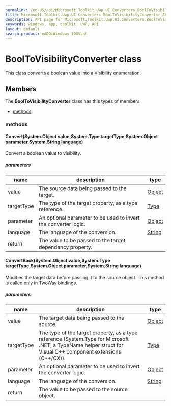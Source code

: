 ```yaml
---
permalink: /en-US/api/Microsoft_Toolkit_Uwp_UI_Converters_BoolToVisibilityConverter.htm
title: Microsoft.Toolkit.Uwp.UI.Converters.BoolToVisibilityConverter API 
description: API page for Microsoft.Toolkit.Uwp.UI.Converters.BoolToVisibilityConverter
keywords: windows, app, toolkit, UWP, API
layout: default
search.product: eADQiWindows 10XVcnh
---
```



# BoolToVisibilityConverter class

This class converts a boolean value into a Visibility enumeration.

## Members

The **BoolToVisibilityConverter** class has this types of members

* [methods](#methods)

### methods

#### Convert(System.Object value,System.Type targetType,System.Object parameter,System.String language)

Convert a boolean value to visibility.

##### parameters



| name | description | type || --- | --- | --- || value | The source data being passed to the target. | [Object](https://msdn.microsoft.com/library/windows/apps/System.Object) || targetType | The type of the target property, as a type reference. | [Type](https://msdn.microsoft.com/library/windows/apps/System.Type) || parameter | An optional parameter to be used to invert the converter logic. | [Object](https://msdn.microsoft.com/library/windows/apps/System.Object) || language | The language of the conversion. | [String](https://msdn.microsoft.com/library/windows/apps/System.String) || return |The value to be passed to the target dependency property. |


#### ConvertBack(System.Object value,System.Type targetType,System.Object parameter,System.String language)

Modifies the target data before passing it to the source object. This method is called only in TwoWay bindings.

##### parameters



| name | description | type || --- | --- | --- || value | The target data being passed to the source. | [Object](https://msdn.microsoft.com/library/windows/apps/System.Object) || targetType | The type of the target property, as a type reference (System.Type for Microsoft .NET, a TypeName helper struct for Visual C++ component extensions (C++/CX)). | [Type](https://msdn.microsoft.com/library/windows/apps/System.Type) || parameter | An optional parameter to be used to invert the converter logic. | [Object](https://msdn.microsoft.com/library/windows/apps/System.Object) || language | The language of the conversion. | [String](https://msdn.microsoft.com/library/windows/apps/System.String) || return |The value to be passed to the source object. |

